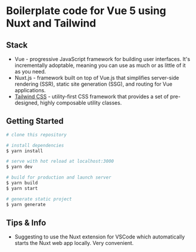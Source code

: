 # Boilerplate code for Vue 5 using Nuxt and Tailwind

## Stack

- Vue - progressive JavaScript framework for building user interfaces. It's incrementally adoptable, meaning you can use as much or as little of it as you need.
- Nuxt.js - framework built on top of Vue.js that simplifies server-side rendering (SSR), static site generation (SSG), and routing for Vue applications.
- [Tailwind CSS](https://tailwindcss.com/docs) - utility-first CSS framework that provides a set of pre-designed, highly composable utility classes.

## Getting Started

```bash
# clone this repository

# install dependencies
$ yarn install

# serve with hot reload at localhost:3000
$ yarn dev

# build for production and launch server
$ yarn build
$ yarn start

# generate static project
$ yarn generate
```

## Tips & Info

- Suggesting to use the Nuxt extension for VSCode which automatically starts the Nuxt web app locally. Very convenient.
